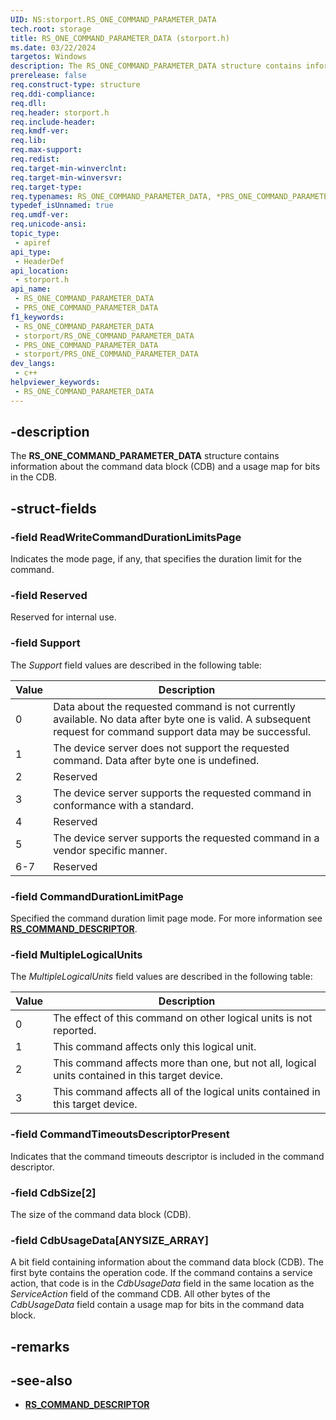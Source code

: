 ```yaml
---
UID: NS:storport.RS_ONE_COMMAND_PARAMETER_DATA
tech.root: storage
title: RS_ONE_COMMAND_PARAMETER_DATA (storport.h)
ms.date: 03/22/2024
targetos: Windows
description: The RS_ONE_COMMAND_PARAMETER_DATA structure contains information about the command data block (CDB) and a usage map for bits in the CDB.
prerelease: false
req.construct-type: structure
req.ddi-compliance: 
req.dll: 
req.header: storport.h
req.include-header: 
req.kmdf-ver: 
req.lib: 
req.max-support: 
req.redist: 
req.target-min-winverclnt: 
req.target-min-winversvr: 
req.target-type: 
req.typenames: RS_ONE_COMMAND_PARAMETER_DATA, *PRS_ONE_COMMAND_PARAMETER_DATA
typedef_isUnnamed: true
req.umdf-ver: 
req.unicode-ansi: 
topic_type:
 - apiref
api_type:
 - HeaderDef
api_location:
 - storport.h
api_name:
 - RS_ONE_COMMAND_PARAMETER_DATA
 - PRS_ONE_COMMAND_PARAMETER_DATA
f1_keywords:
 - RS_ONE_COMMAND_PARAMETER_DATA
 - storport/RS_ONE_COMMAND_PARAMETER_DATA
 - PRS_ONE_COMMAND_PARAMETER_DATA
 - storport/PRS_ONE_COMMAND_PARAMETER_DATA
dev_langs:
 - c++
helpviewer_keywords:
 - RS_ONE_COMMAND_PARAMETER_DATA
---
```


## -description

The **RS_ONE_COMMAND_PARAMETER_DATA** structure contains information about the command data block (CDB) and a usage map for bits in the CDB.

## -struct-fields

### -field ReadWriteCommandDurationLimitsPage

Indicates the mode page, if any, that specifies the duration limit for the command.

### -field Reserved

Reserved for internal use.

### -field Support

The *Support* field values are described in the following table:

| Value | Description |
|--|--|
| 0 | Data about the requested command is not currently available. No data after byte one is valid. A subsequent request for command support data may be successful. |
| 1 | The device server does not support the requested command. Data after byte one is undefined. |
| 2 | Reserved |
| 3 | The device server supports the requested command in conformance with a standard. |
| 4 | Reserved |
| 5 | The device server supports the requested command in a vendor specific manner. |
| 6-7 | Reserved |

### -field CommandDurationLimitPage

Specified the command duration limit page mode. For more information see **[RS_COMMAND_DESCRIPTOR](ns-storport-rs_command_descriptor.md)**.

### -field MultipleLogicalUnits

The *MultipleLogicalUnits* field values are described in the following table:

| Value | Description |
|--|--|
| 0 | The effect of this command on other logical units is not reported. |
| 1 | This command affects only this logical unit. |
| 2 | This command affects more than one, but not all, logical units contained in this target device. |
| 3 | This command affects all of the logical units contained in this target device. |

### -field CommandTimeoutsDescriptorPresent

Indicates that the command timeouts descriptor is included in the command descriptor.

### -field CdbSize[2]

The size of the command data block (CDB).

### -field CdbUsageData[ANYSIZE_ARRAY]

A bit field containing information about the command data block (CDB). The first byte contains the operation code. If the command contains a service action, that code is in the *CdbUsageData* field in the same location as the *ServiceAction* field of the command CDB. All other bytes of the *CdbUsageData* field contain a usage map for bits in the command data block.

## -remarks

## -see-also

- **[RS_COMMAND_DESCRIPTOR](ns-storport-rs_command_descriptor.md)**
